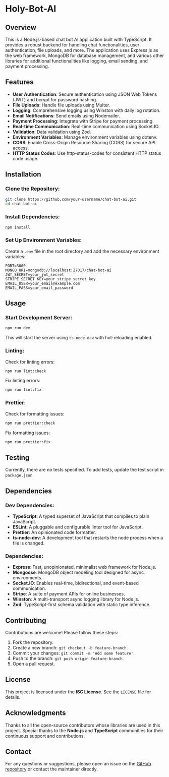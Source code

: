 # Holy-Bot-AI

## Overview

This is a Node.js-based chat bot AI application built with TypeScript. It provides a robust backend for handling chat functionalities, user authentication, file uploads, and more. The application uses Express.js as the web framework, MongoDB for database management, and various other libraries for additional functionalities like logging, email sending, and payment processing.

## Features

- **User Authentication**: Secure authentication using JSON Web Tokens (JWT) and bcrypt for password hashing.
- **File Uploads**: Handle file uploads using Multer.
- **Logging**: Comprehensive logging using Winston with daily log rotation.
- **Email Notifications**: Send emails using Nodemailer.
- **Payment Processing**: Integrate with Stripe for payment processing.
- **Real-time Communication**: Real-time communication using Socket.IO.
- **Validation**: Data validation using Zod.
- **Environment Variables**: Manage environment variables using dotenv.
- **CORS**: Enable Cross-Origin Resource Sharing (CORS) for secure API access.
- **HTTP Status Codes**: Use http-status-codes for consistent HTTP status code usage.

## Installation

### Clone the Repository:

```bash
git clone https://github.com/your-username/chat-bot-ai.git
cd chat-bot-ai
```

### Install Dependencies:

```bash
npm install
```

### Set Up Environment Variables:

Create a `.env` file in the root directory and add the necessary environment variables:

```env
PORT=3000
MONGO_URI=mongodb://localhost:27017/chat-bot-ai
JWT_SECRET=your_jwt_secret
STRIPE_SECRET_KEY=your_stripe_secret_key
EMAIL_USER=your_email@example.com
EMAIL_PASS=your_email_password
```

## Usage

### Start Development Server:

```bash
npm run dev
```

This will start the server using `ts-node-dev` with hot-reloading enabled.

### Linting:

Check for linting errors:

```bash
npm run lint:check
```

Fix linting errors:

```bash
npm run lint:fix
```

### Prettier:

Check for formatting issues:

```bash
npm run prettier:check
```

Fix formatting issues:

```bash
npm run prettier:fix
```

## Testing

Currently, there are no tests specified. To add tests, update the test script in `package.json`.

## Dependencies

### Dev Dependencies:

- **TypeScript**: A typed superset of JavaScript that compiles to plain JavaScript.
- **ESLint**: A pluggable and configurable linter tool for JavaScript.
- **Prettier**: An opinionated code formatter.
- **ts-node-dev**: A development tool that restarts the node process when a file is changed.

### Dependencies:

- **Express**: Fast, unopinionated, minimalist web framework for Node.js.
- **Mongoose**: MongoDB object modeling tool designed for async environments.
- **Socket.IO**: Enables real-time, bidirectional, and event-based communication.
- **Stripe**: A suite of payment APIs for online businesses.
- **Winston**: A multi-transport async logging library for Node.js.
- **Zod**: TypeScript-first schema validation with static type inference.

## Contributing

Contributions are welcome! Please follow these steps:

1. Fork the repository.
2. Create a new branch: `git checkout -b feature-branch`.
3. Commit your changes: `git commit -m 'Add some feature'`.
4. Push to the branch: `git push origin feature-branch`.
5. Open a pull request.

## License

This project is licensed under the **ISC License**. See the `LICENSE` file for details.

## Acknowledgments

Thanks to all the open-source contributors whose libraries are used in this project.
Special thanks to the **Node.js** and **TypeScript** communities for their continuous support and contributions.

## Contact

For any questions or suggestions, please open an issue on the [GitHub repository](https://github.com/your-username/chat-bot-ai) or contact the maintainer directly.

